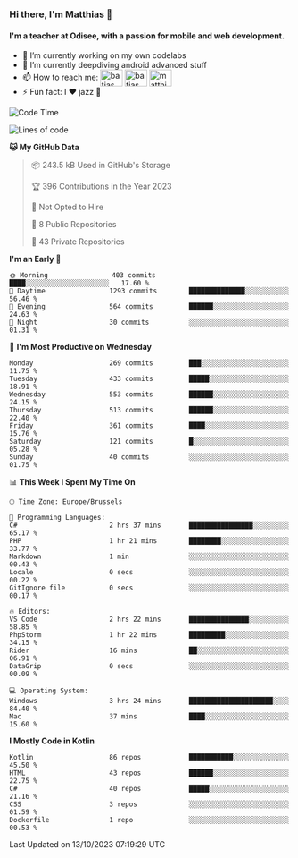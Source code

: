 ### Hi there, I'm Matthias 👋

#### I'm a teacher at Odisee, with a passion for mobile and web development.

- 🔭 I’m currently working on my own codelabs
- 🌱 I’m currently deepdiving android advanced stuff
- 📫 How to reach me: <a href="https://dev.to/batjas" target="_blank"><img align="center" src="https://raw.githubusercontent.com/rahuldkjain/github-profile-readme-generator/master/src/images/icons/Social/devto.svg" alt="batjas" height="30" width="40" /></a>
<a href="https://twitter.com/batjas" target="_blank"><img align="center" src="https://raw.githubusercontent.com/rahuldkjain/github-profile-readme-generator/master/src/images/icons/Social/twitter.svg" alt="batjas" height="30" width="40" /></a>
<a href="https://linkedin.com/in/matthiasdruwé" target="_blank"><img align="center" src="https://raw.githubusercontent.com/rahuldkjain/github-profile-readme-generator/master/src/images/icons/Social/linked-in-alt.svg" alt="matthiasdruwé" height="30" width="40" /></a>
- ⚡ Fun fact: I ❤ jazz 🎷


<!--START_SECTION:waka-->
![Code Time](http://img.shields.io/badge/Code%20Time-859%20hrs%2056%20mins-blue)

![Lines of code](https://img.shields.io/badge/From%20Hello%20World%20I%27ve%20Written-2.4%20million%20lines%20of%20code-blue)

**🐱 My GitHub Data** 

> 📦 243.5 kB Used in GitHub's Storage 
 > 
> 🏆 396 Contributions in the Year 2023
 > 
> 🚫 Not Opted to Hire
 > 
> 📜 8 Public Repositories 
 > 
> 🔑 43 Private Repositories 
 > 
**I'm an Early 🐤** 

```text
🌞 Morning                403 commits         ████░░░░░░░░░░░░░░░░░░░░░   17.60 % 
🌆 Daytime                1293 commits        ██████████████░░░░░░░░░░░   56.46 % 
🌃 Evening                564 commits         ██████░░░░░░░░░░░░░░░░░░░   24.63 % 
🌙 Night                  30 commits          ░░░░░░░░░░░░░░░░░░░░░░░░░   01.31 % 
```
📅 **I'm Most Productive on Wednesday** 

```text
Monday                   269 commits         ███░░░░░░░░░░░░░░░░░░░░░░   11.75 % 
Tuesday                  433 commits         █████░░░░░░░░░░░░░░░░░░░░   18.91 % 
Wednesday                553 commits         ██████░░░░░░░░░░░░░░░░░░░   24.15 % 
Thursday                 513 commits         ██████░░░░░░░░░░░░░░░░░░░   22.40 % 
Friday                   361 commits         ████░░░░░░░░░░░░░░░░░░░░░   15.76 % 
Saturday                 121 commits         █░░░░░░░░░░░░░░░░░░░░░░░░   05.28 % 
Sunday                   40 commits          ░░░░░░░░░░░░░░░░░░░░░░░░░   01.75 % 
```


📊 **This Week I Spent My Time On** 

```text
🕑︎ Time Zone: Europe/Brussels

💬 Programming Languages: 
C#                       2 hrs 37 mins       ████████████████░░░░░░░░░   65.17 % 
PHP                      1 hr 21 mins        ████████░░░░░░░░░░░░░░░░░   33.77 % 
Markdown                 1 min               ░░░░░░░░░░░░░░░░░░░░░░░░░   00.43 % 
Locale                   0 secs              ░░░░░░░░░░░░░░░░░░░░░░░░░   00.22 % 
GitIgnore file           0 secs              ░░░░░░░░░░░░░░░░░░░░░░░░░   00.17 % 

🔥 Editors: 
VS Code                  2 hrs 22 mins       ███████████████░░░░░░░░░░   58.85 % 
PhpStorm                 1 hr 22 mins        █████████░░░░░░░░░░░░░░░░   34.15 % 
Rider                    16 mins             ██░░░░░░░░░░░░░░░░░░░░░░░   06.91 % 
DataGrip                 0 secs              ░░░░░░░░░░░░░░░░░░░░░░░░░   00.09 % 

💻 Operating System: 
Windows                  3 hrs 24 mins       █████████████████████░░░░   84.40 % 
Mac                      37 mins             ████░░░░░░░░░░░░░░░░░░░░░   15.60 % 
```

**I Mostly Code in Kotlin** 

```text
Kotlin                   86 repos            ███████████░░░░░░░░░░░░░░   45.50 % 
HTML                     43 repos            ██████░░░░░░░░░░░░░░░░░░░   22.75 % 
C#                       40 repos            █████░░░░░░░░░░░░░░░░░░░░   21.16 % 
CSS                      3 repos             ░░░░░░░░░░░░░░░░░░░░░░░░░   01.59 % 
Dockerfile               1 repo              ░░░░░░░░░░░░░░░░░░░░░░░░░   00.53 % 
```




 Last Updated on 13/10/2023 07:19:29 UTC
<!--END_SECTION:waka-->
